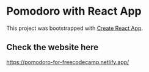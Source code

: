 # Pomodoro with React App

This project was bootstrapped with [Create React App](https://github.com/facebook/create-react-app).

## Check the website here

https://pomodoro-for-freecodecamp.netlify.app/
